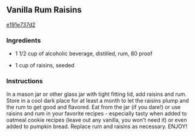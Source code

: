 ## Vanilla Rum Raisins

[e191e737d2](http://www.food.com/recipe/vanilla-rum-raisins-128462)

### Ingredients

 - 1 1/2 cup of alcoholic beverage, distilled, rum, 80 proof

 - 1 cup of raisins, seeded

### Instructions

In a mason jar or other glass jar with tight fitting lid, add raisins and rum. Store in a cool dark place for at least a month to let the raisins plump and the rum to get good and flavored. Eat from the jar (if you dare!) or use raisins and rum in your favorite recipes - especially tasty when added to oatmeal cookie recipes (leave out any vanilla, you won't need it) or even added to pumpkin bread. Replace rum and raisins as necessary. ENJOY!